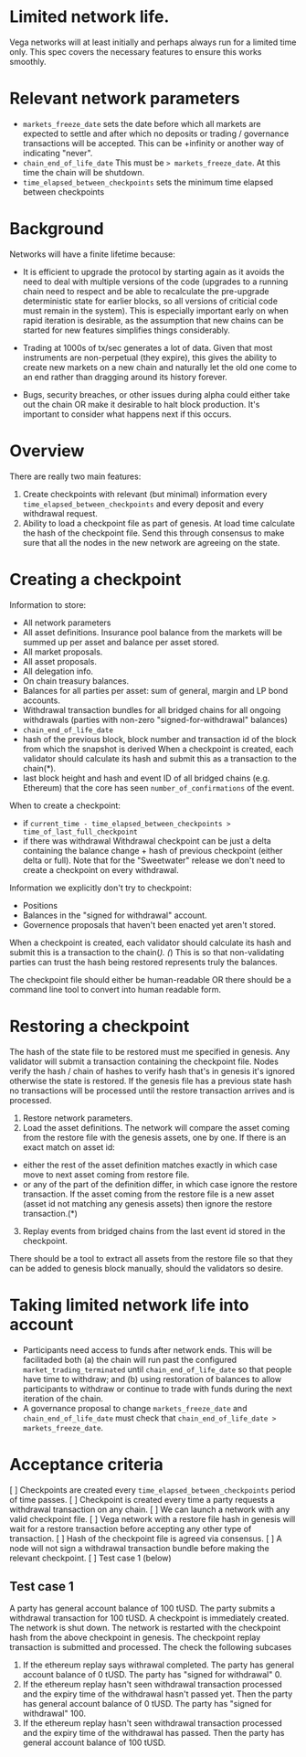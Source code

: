 # Limited network life.

Vega networks will at least initially and perhaps always run for a limited time only. 
This spec covers the necessary features to ensure this works smoothly.

# Relevant network parameters
- `markets_freeze_date` sets the date before which all markets are expected to settle and after which no deposits or trading / governance transactions will be accepted. This can be +infinity or another way of indicating "never". 
- `chain_end_of_life_date` This must be `> markets_freeze_date`. At this time the chain will be shutdown.  
- `time_elapsed_between_checkpoints` sets the minimum time elapsed between checkpoints


# Background

Networks will have a finite lifetime because:

- It is efficient to upgrade the protocol by starting again as it avoids the need to deal with multiple versions of the code (upgrades to a running chain need to respect and be able to recalculate the pre-upgrade deterministic state for earlier blocks, so all versions of criticial code must remain in the system). 
This is especially important early on when rapid iteration is desirable, as the assumption that new chains can be started for new features simplifies things considerably.

- Trading at 1000s of tx/sec generates a lot of data. Given that most instruments are non-perpetual (they expire), this gives the ability to create new markets on a new chain and naturally let the old one come to an end rather than dragging around its history forever.

- Bugs, security breaches, or other issues during alpha could either take out the chain OR make it desirable to halt block production. It's important to consider what happens next if this occurs.

# Overview
There are really two main features:
1. Create checkpoints with relevant (but minimal) information every `time_elapsed_between_checkpoints` and every deposit and every withdrawal request.
1. Ability to load a checkpoint file as part of genesis. 
At load time calculate the hash of the checkpoint file. Send this through consensus to make sure that all the nodes in the new network are agreeing on the state.

# Creating a checkpoint
Information to store:
- All network parameters
- All asset definitions. Insurance pool balance from the markets will be summed up per asset and balance per asset stored. 
- All market proposals.
- All asset proposals.
- All delegation info.
- On chain treasury balances.
- Balances for all parties per asset: sum of general, margin and LP bond accounts. 
- Withdrawal transaction bundles for all bridged chains for all ongoing withdrawals (parties with non-zero "signed-for-withdrawal" balances)
- `chain_end_of_life_date`
- hash of the previous block, block number and transaction id of the block from which the snapshot is derived
When a checkpoint is created, each validator should calculate its hash and submit this as a transaction to the chain(*). 
- last block height and hash and event ID of all bridged chains (e.g. Ethereum) that the core has seen `number_of_confirmations` of the event. 

When to create a checkpoint:
- if `current_time - time_elapsed_between_checkpoints > time_of_last_full_checkpoint`
- if there was withdrawal 
Withdrawal checkpoint can be just a delta containing the balance change + hash of previous checkpoint (either delta or full). Note that for the "Sweetwater" release we don't need to create a checkpoint on every withdrawal.

Information we explicitly don't try to checkpoint:
- Positions
- Balances in the "signed for withdrawal" account. 
- Governence proposals that haven't been enacted yet aren't stored.

When a checkpoint is created, each validator should calculate its hash and submit this is a transaction to the chain(*). 
(*) This is so that non-validating parties can trust the hash being restored represents truly the balances. 

The checkpoint file should either be human-readable OR there should be a command line tool to convert into human readable form. 

# Restoring a checkpoint
The hash of the state file to be restored must me specified in genesis. 
Any validator will submit a transaction containing the checkpoint file. Nodes verify the hash / chain of hashes to verify hash that's in genesis it's ignored otherwise the state is restored. 
If the genesis file has a previous state hash no transactions will be processed until the restore transaction arrives and is processed. 

1. Restore network parameters. 
2. Load the asset definitions. 
The network will compare the asset coming from the restore file with the genesis assets, one by one. 
If there is an exact match on asset id:
- either the rest of the asset definition matches exactly in which case move to next asset coming from restore file. 
- or any of the part of the definition differ, in which case ignore the restore transaction. 
If the asset coming from the restore file is a new asset (asset id not matching any genesis assets) then ignore the restore transaction.(*) 

3. Replay events from bridged chains from the last event id stored in the checkpoint.

There should be a tool to extract all assets from the restore file so that they can be added to genesis block manually, should the validators so desire.

# Taking limited network life into account 
- Participants need access to funds after network ends. This will be facilitaded both 
(a) the chain will run past the configured `market_trading_terminated` until `chain_end_of_life_date` so that people have time to withdraw; and 
(b) using restoration of balances to allow participants to withdraw or continue to trade with funds during the next iteration of the chain.
- A governance proposal to change `markets_freeze_date` and `chain_end_of_life_date` must check that `chain_end_of_life_date > markets_freeze_date`.

# Acceptance criteria

[ ] Checkpoints are created every `time_elapsed_between_checkpoints` period of time passes. 
[ ] Checkpoint is created every time a party requests a withdrawal transaction on any chain.
[ ] We can launch a network with any valid checkpoint file. 
[ ] Vega network with a restore file hash in genesis will wait for a restore transaction before accepting any other type of transaction.
[ ] Hash of the checkpoint file is agreed via consensus.
[ ] A node will not sign a withdrawal transaction bundle before making the relevant checkpoint.
[ ] Test case 1 (below)

## Test case 1
A party has general account balance of 100 tUSD. 
The party submits a withdrawal transaction for 100 tUSD. A checkpoint is immediately created. 
The network is shut down. 
The network is restarted with the checkpoint hash from the above checkpoint in genesis. The checkpoint replay transaction is submitted and processed.
The check the following subcases
1) If the ethereum replay says withrawal completed. The party has general account balance of 0 tUSD. The party has "signed for withdrawal" 0.
2) If the ethereum replay hasn't seen withdrawal transaction processed and the expiry time of the withdrawal hasn't passed yet. Then the party has general account balance of 0 tUSD. The party has "signed for withdrawal" 100.
3) If the ethereum replay hasn't seen withdrawal transaction processed and the expiry time of the withdrawal has passed. Then the party has general account balance of 100 tUSD. 
 
